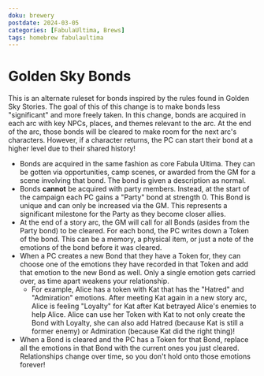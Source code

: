 ```yaml
---
doku: brewery
postdate: 2024-03-05
categories: [FabulaUltima, Brews]
tags: homebrew fabulaultima
---
```


# Golden Sky Bonds

This is an alternate ruleset for bonds inspired by the rules found in Golden Sky Stories. The goal of this of this change is to make bonds less "significant" and more freely taken. In this change, bonds are acquired in each arc with key NPCs, places, and themes relevant to the arc. At the end of the arc, those bonds will be cleared to make room for the next arc's characters. However, if a character returns, the PC can start their bond at a higher level due to their shared history! 

- Bonds are acquired in the same fashion as core Fabula Ultima. They can be gotten via opportunities, camp scenes, or awarded from the GM for a scene involving that bond. The bond is given a description as normal. 
- Bonds **cannot** be acquired with party members. Instead, at the start of the campaign each PC gains a "Party" bond at strength 0. This Bond is unique and can only be increased via the GM. This represents a significant milestone for the Party as they become closer allies.
- At the end of a story arc, the GM will call for all Bonds (asides from the Party bond) to be cleared. For each bond, the PC writes down a Token of the bond. This can be a memory, a physical item, or just a note of the emotions of the bond before it was cleared. 
- When a PC creates a new Bond that they have a Token for, they can choose one of the emotions they have recorded in that Token and add that emotion to the new Bond as well. Only a single emotion gets carried over, as time apart weakens your relationship.
    - For example, Alice has a token with Kat that has the "Hatred" and "Admiration" emotions. After meeting Kat again in a new story arc, Alice is feeling "Loyalty" for Kat after Kat betrayed Alice's enemies to help Alice. Alice can use her Token with Kat to not only create the Bond with Loyalty, she can also add Hatred (because Kat is still a former enemy) or Admiration (because Kat did the right thing)!
- When a Bond is cleared and the PC has a Token for that Bond, replace all the emotions in that Bond with the current ones you just cleared. Relationships change over time, so you don't hold onto those emotions forever!
